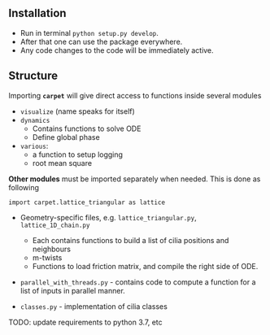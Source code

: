 ## Installation
- Run in terminal `python setup.py develop`. 
- After that one can use the package everywhere.
- Any code changes to the code will be immediately active.

## Structure
Importing **`carpet`** will give direct access to functions inside several modules
- `visualize` (name speaks for itself)
- `dynamics` 
  - Contains functions to solve ODE
  - Define global phase
- `various`: 
  - a function to setup logging
  - root mean square
 
**Other modules** must be imported separately when needed. This is done as following

`import carpet.lattice_triangular as lattice`


- Geometry-specific files, e.g. `lattice_triangular.py`, `lattice_1D_chain.py` 
  - Each contains functions to build a list of cilia positions and neighbours
  - m-twists
  - Functions to load friction matrix, and compile the right side of ODE.
- `parallel_with_threads.py`  - contains code to compute a function for a list of inputs in parallel manner.

- `classes.py` - implementation of cilia classes


TODO: update requirements to python 3.7, etc